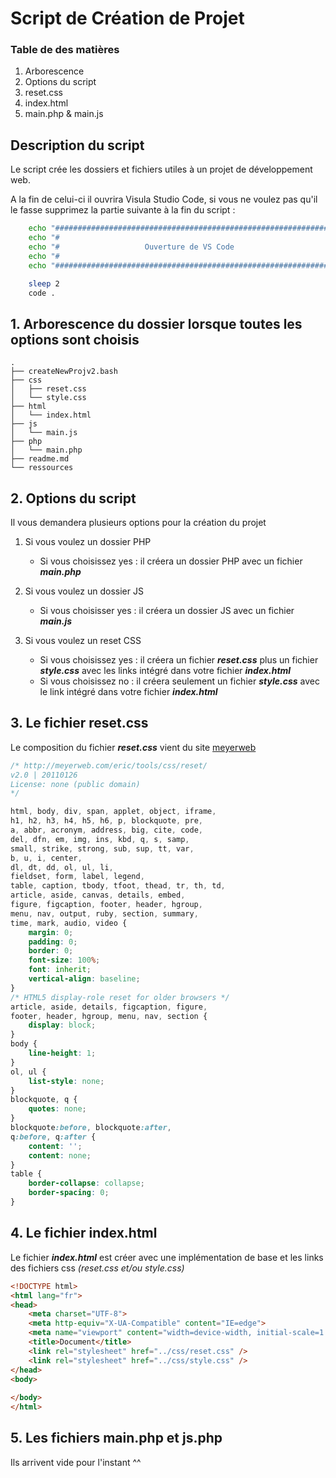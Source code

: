 # Script de Création de Projet



### Table de des matières

1. Arborescence
2. Options du script
3. reset.css
4. index.html
5. main.php & main.js

## Description du script

Le script crée les dossiers et fichiers utiles à un projet de développement web.

A la fin de celui-ci il ouvrira Visula Studio Code, si vous ne voulez pas qu'il le fasse supprimez la partie suivante à la fin du script :
```bash
    echo "###############################################################"
    echo "#                                                             #"
    echo "#                   Ouverture de VS Code                      #"
    echo "#                                                             #"
    echo "###############################################################"

    sleep 2
    code .
```

## 1. Arborescence du dossier lorsque toutes les options sont choisis
```
.
├── createNewProjv2.bash
├── css
│   ├── reset.css
│   └── style.css
├── html
│   └── index.html
├── js
│   └── main.js
├── php
│   └── main.php
├── readme.md
└── ressources
```


## 2. Options du script

Il vous demandera plusieurs options pour la création du projet

1. Si vous voulez un dossier PHP
   - Si vous choisissez yes : il créera un dossier PHP avec un fichier ___main.php___
  
2. Si vous voulez un dossier JS
   - Si vous choisisser yes : il créera un dossier JS avec un fichier ___main.js___
3. Si vous voulez un reset CSS
   - Si vous choisissez yes : il créera un fichier ___reset.css___ plus  un fichier ___style.css___ avec les links intégré dans votre fichier ___index.html___
   - Si vous choisissez no : il créera seulement un fichier ___style.css___ avec le link intégré dans votre fichier ___index.html___


## 3. Le fichier reset.css

Le composition du fichier ___reset.css___ vient du site [meyerweb](http://meyerweb.com/eric/tools/css/reset/)

```css
/* http://meyerweb.com/eric/tools/css/reset/ 
v2.0 | 20110126
License: none (public domain)
*/

html, body, div, span, applet, object, iframe,
h1, h2, h3, h4, h5, h6, p, blockquote, pre,
a, abbr, acronym, address, big, cite, code,
del, dfn, em, img, ins, kbd, q, s, samp,
small, strike, strong, sub, sup, tt, var,
b, u, i, center,
dl, dt, dd, ol, ul, li,
fieldset, form, label, legend,
table, caption, tbody, tfoot, thead, tr, th, td,
article, aside, canvas, details, embed, 
figure, figcaption, footer, header, hgroup, 
menu, nav, output, ruby, section, summary,
time, mark, audio, video {
    margin: 0;
    padding: 0;
    border: 0;
    font-size: 100%;
    font: inherit;
    vertical-align: baseline;
}
/* HTML5 display-role reset for older browsers */
article, aside, details, figcaption, figure, 
footer, header, hgroup, menu, nav, section {
    display: block;
}
body {
    line-height: 1;
}
ol, ul {
    list-style: none;
}
blockquote, q {
    quotes: none;
}
blockquote:before, blockquote:after,
q:before, q:after {
    content: '';
    content: none;
}
table {
    border-collapse: collapse;
    border-spacing: 0;
}

```

## 4. Le fichier index.html

Le fichier ___index.html___ est créer avec une implémentation de base et les links des fichiers css _(reset.css et/ou style.css)_

```html
<!DOCTYPE html>
<html lang="fr">
<head>
    <meta charset="UTF-8">
    <meta http-equiv="X-UA-Compatible" content="IE=edge">
    <meta name="viewport" content="width=device-width, initial-scale=1.0">
    <title>Document</title>
    <link rel="stylesheet" href="../css/reset.css" />
    <link rel="stylesheet" href="../css/style.css" />
</head>
<body>
    
</body>
</html>
```

## 5. Les fichiers main.php et js.php

Ils arrivent vide pour l'instant ^^